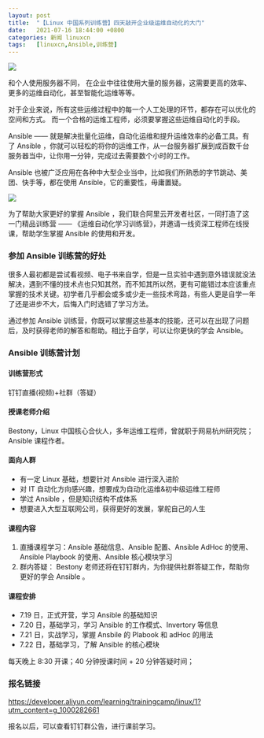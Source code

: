 ```yaml
---
layout: post
title:	"【Linux 中国系列训练营】四天敲开企业级运维自动化的大门"
date:	2021-07-16 18:44:00 +0800 
categories:	新闻 linuxcn 
tags:	[linuxcn,Ansible,训练营]
---
```



![](/Asserts/Images//attachment/album/202107/16/185340rnecne6gwyoqn1qa.jpg)


和个人使用服务器不同， 在企业中往往使用大量的服务器，这需要更高的效率、更多的运维自动化，甚至智能化运维等等。


对于企业来说，所有这些运维过程中的每一个人工处理的环节，都存在可以优化的空间和方式。 而一个合格的运维工程师，必须要掌握这些运维自动化的手段。


Ansible —— 就是解决批量化运维，自动化运维和提升运维效率的必备工具。有了 Ansible ，你就可以轻松的将你的运维工作，从一台服务器扩展到成百数千台服务器当中，让你用一分钟，完成过去需要数个小时的工作。


Ansible 也被广泛应用在各种中大型企业当中，比如我们所熟悉的字节跳动、美团、快手等，都在使用 Ansible，它的重要性，毋庸置疑。 


![](/Asserts/Images//attachment/album/202107/16/185725drkmtbb80b5uw8a5.jpg)


为了帮助大家更好的掌握 Ansible ，我们联合阿里云开发者社区，一同打造了这一门精品训练营 —— 《运维自动化学习训练营》，并邀请一线资深工程师在线授课，帮助学生掌握 Ansible 的使用和开发。


### 参加 Ansible 训练营的好处


很多人最初都是尝试看视频、电子书来自学，但是一旦实验中遇到意外错误就没法解决，遇到不懂的技术点也只知其然，而不知其所以然，更有可能错过本应该重点掌握的技术关键。初学者几乎都会或多或少走一些技术弯路，有些人更是自学一年了还是进步不大，后悔入门时选错了学习方法。


通过参加 Ansible 训练营，你既可以掌握这些基本的技能，还可以在出现了问题后，及时获得老师的解答和帮助。相比于自学，可以让你更快的学会 Ansible。


### Ansible 训练营计划


#### 训练营形式


钉钉直播(视频)+社群（答疑）


#### 授课老师介绍


Bestony，Linux 中国核心合伙人，多年运维工程师，曾就职于网易杭州研究院；Ansible 课程作者。


#### 面向人群


* 有一定 Linux 基础，想要针对 Ansible 进行深入进阶
* 对 IT 自动化方向感兴趣，想要成为自动化运维&初中级运维工程师
* 学过 Ansible ，但是知识结构不成体系
* 想要进入大型互联网公司，获得更好的发展，掌舵自己的人生


#### 课程内容


1. 直播课程学习：Ansible 基础信息、Ansible 配置、Ansible AdHoc 的使用、Ansible Playbook 的使用、Ansible 核心模块学习
2. 群内答疑： Bestony 老师还将在钉钉群内，为你提供社群答疑工作，帮助你更好的学会 Ansible 。


#### 课程安排


* 7.19 日，正式开营，学习 Ansible 的基础知识
* 7.20 日，基础学习，学习 Ansible 的工作模式、Invertory 等信息
* 7.21 日，实战学习，掌握 Ansbile 的 Plabook 和 adHoc 的用法
* 7.22 日，基础学习，了解 Ansible 的核心模块


每天晚上 8:30 开课；40 分钟授课时间 + 20 分钟答疑时间；


### 报名链接


<https://developer.aliyun.com/learning/trainingcamp/linux/1?utm_content=g_1000282661>


报名以后，可以查看钉钉群公告，进行课前学习。
